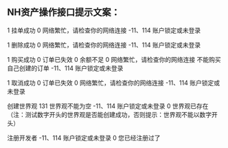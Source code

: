## NH资产操作接口提示文案：

1 挂单成功
0 网络繁忙，请检查你的网络连接
-11、114 账户锁定或未登录


1 删除成功
0 网络繁忙，请检查你的网络连接
-11、114 账户锁定或未登录


1 购买成功
 0 订单已失效
 0 余额不足
 0 网络繁忙，请检查你的网络连接
 不能购买自己创建的订单
-11、114 账户锁定或未登录

1 取消成功
0 订单已失效
 0 网络繁忙，请检查你的网络连接
-11、114 账户锁定或未登录


创建世界观
131 世界观不能为空
-11、114 账户锁定或未登录
0 世界观已存在
（注：测试数字开头的世界观是否能创建成功，否则提示：世界观不能以数字开头）

注册开发者
-11、114 账户锁定或未登录
0 您已经注册过了

